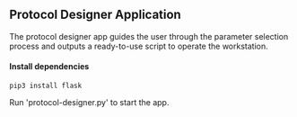 ## Protocol Designer Application

The protocol designer app guides the user through the parameter selection process and outputs a ready-to-use script to operate the workstation.

#### Install dependencies

```
pip3 install flask
```

Run 'protocol-designer.py' to start the app.
